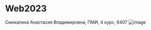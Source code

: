 # Web2023
Смекалина Анастасия Владимировна, ПМИ, 4 курс, 6407
![image](https://github.com/SmekAna/Web2023/assets/113173933/3b6894f4-414b-4369-9a5f-bfcf0c300776)
